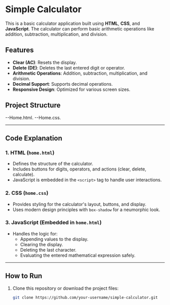  # Simple Calculator

This is a basic calculator application built using **HTML**, **CSS**, and **JavaScript**. The calculator can perform basic arithmetic operations like addition, subtraction, multiplication, and division.

## Features

- **Clear (AC)**: Resets the display.
- **Delete (DE)**: Deletes the last entered digit or operator.
- **Arithmetic Operations**: Addition, subtraction, multiplication, and division.
- **Decimal Support**: Supports decimal operations.
- **Responsive Design**: Optimized for various screen sizes.

## Project Structure
--Home.html.
--Home.css.


---

## Code Explanation

### **1. HTML (`home.html`)**
- Defines the structure of the calculator.
- Includes buttons for digits, operators, and actions (clear, delete, calculate).
- JavaScript is embedded in the `<script>` tag to handle user interactions.

### **2. CSS (`home.css`)**
- Provides styling for the calculator's layout, buttons, and display.
- Uses modern design principles with `box-shadow` for a neumorphic look.

### **3. JavaScript (Embedded in `home.html`)**
- Handles the logic for:
  - Appending values to the display.
  - Clearing the display.
  - Deleting the last character.
  - Evaluating the entered mathematical expression safely.

---

## How to Run

1. Clone this repository or download the project files:
   ```bash
   git clone https://github.com/your-username/simple-calculator.git

